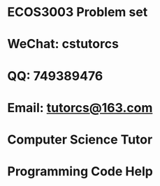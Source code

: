 # ECOS3003 Problem set

# WeChat: cstutorcs

# QQ: 749389476

# Email: tutorcs@163.com

# Computer Science Tutor

# Programming Code Help
